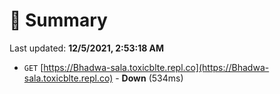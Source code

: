 # 📖 Summary
Last updated: **12/5/2021, 2:53:18 AM**

- `GET` [https://Bhadwa-sala.toxicblte.repl.co](https://Bhadwa-sala.toxicblte.repl.co) - **Down** (534ms)
